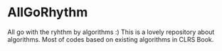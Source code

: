 # AllGoRhythm
All go with the ryhthm by algorithms :)
This is a lovely repository about algorithms. Most of codes based on existing algorithms in CLRS Book. 
